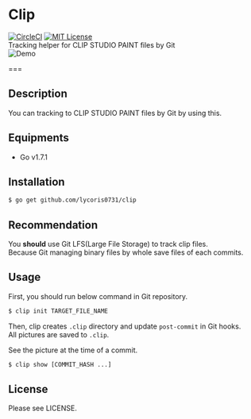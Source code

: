 # Clip
[![CircleCI](https://circleci.com/gh/lycoris0731/clip.svg?style=svg&circle-token=0e33c0cfb7bb1105ff821abbe845483d269145f8)](https://circleci.com/gh/lycoris0731/clip)
[![MIT License](http://img.shields.io/badge/license-MIT-blue.svg?style=flat)](LICENSE)  
Tracking helper for CLIP STUDIO PAINT files by Git  
![Demo](./res/out.gif)  

===

## Description  
You can tracking to CLIP STUDIO PAINT files by Git by using this.  

## Equipments
- Go v1.7.1

## Installation
``` sh
$ go get github.com/lycoris0731/clip
```

## Recommendation
You **should** use Git LFS(Large File Storage) to track clip files.  
Because Git managing binary files by whole save files of each commits.  

## Usage
First, you should run below command in Git repository.
``` sh
$ clip init TARGET_FILE_NAME
```
Then, clip creates `.clip` directory and update `post-commit` in Git hooks.  
All pictures are saved to `.clip`.  
  
See the picture at the time of a commit.
``` sh
$ clip show [COMMIT_HASH ...]
```

## License
Please see LICENSE.
